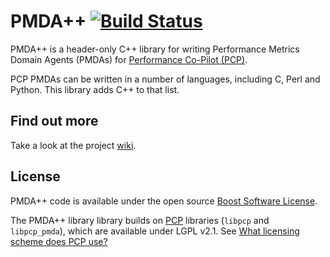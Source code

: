 # PMDA++ [![Build Status](https://travis-ci.org/pcolby/pcp-pmda-cpp.png?branch=master)](https://travis-ci.org/pcolby/pcp-pmda-cpp)

PMDA++ is a header-only C++ library for writing Performance Metrics Domain
Agents (PMDAs) for [Performance Co-Pilot (PCP)](http://oss.sgi.com/projects/pcp/).

PCP PMDAs can be written in a number of languages, including C, Perl and Python.
This library adds C++ to that list.

## Find out more

Take a look at the project [wiki](https://github.com/pcolby/pcp-pmda-cpp/wiki).

## License

PMDA++ code is available under the open source
[Boost Software License](http://www.boost.org/users/license.html).

The PMDA++ library library builds on [PCP](http://oss.sgi.com/projects/pcp/)
libraries (`libpcp` and `libpcp_pmda`), which are available under LGPL v2.1. See
[What licensing scheme does PCP use?](http://oss.sgi.com/projects/pcp/faq.html#Q1b)
